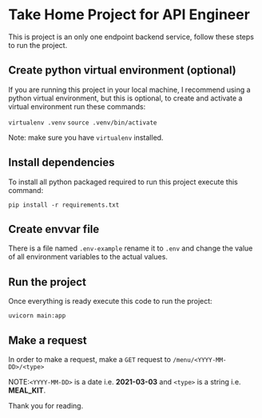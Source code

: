 # Take Home Project for API Engineer
This is project is an only one endpoint backend service, follow these steps to run the project.
## Create python virtual environment (optional)
If you are running this project in your local machine, I recommend using a python virtual environment, but this is optional, to create and activate a virtual environment run these commands:

`virtualenv .venv`
`source .venv/bin/activate`

Note: make sure you have `virtualenv` installed.

## Install dependencies
To install all python packaged required to run this project execute this command:

`pip install -r requirements.txt`

## Create envvar file
There is a file named `.env-example` rename it to `.env` and change the value of all environment variables to the actual values.

## Run the project
Once everything is ready execute this code to run the project:

`uvicorn main:app`

## Make a request
In order to make a request, make a `GET` request to `/menu/<YYYY-MM-DD>/<type>`

NOTE:`<YYYY-MM-DD>` is a date i.e. **2021-03-03** and `<type>` is a string i.e. **MEAL_KIT**.

Thank you for reading.